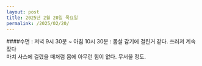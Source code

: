 ```yaml
---
layout: post
title: 2025년 2월 20일 목요일
permalink: /2025/02/20/
---
```

####수면 : 저녁 9시 30분 ~ 아침 10시 30분 : 몸살 감기에 걸린거 같다. 쓰러져 계속 잤다<br/>
마치 사스에 걸렸을 때처럼 몸에 아무런 힘이 없다. 무서울 정도.